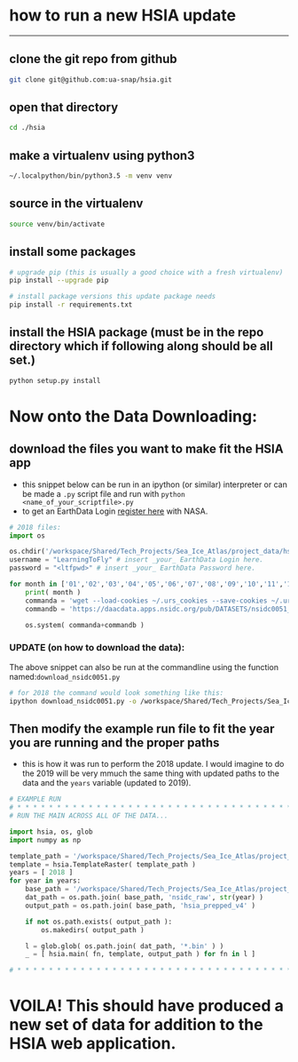 # how to run a new HSIA update 
---
## clone the git repo from github
```sh
git clone git@github.com:ua-snap/hsia.git
```

## open that directory
```sh
cd ./hsia
```

## make a virtualenv using python3
```sh
~/.localpython/bin/python3.5 -m venv venv
```

## source in the virtualenv
```sh
source venv/bin/activate
```

## install some packages
```sh
# upgrade pip (this is usually a good choice with a fresh virtualenv)
pip install --upgrade pip

# install package versions this update package needs
pip install -r requirements.txt
```

## install the HSIA package (must be in the repo directory which if following along should be all set.)
```sh
python setup.py install
```

# Now onto the Data Downloading:

## download the files you want to make fit the HSIA app
- this snippet below can be run in an ipython (or similar) interpreter or can be made a `.py` script file and run with `python <name_of_your_scriptfile>.py`
- to get an EarthData Login [register here](https://urs.earthdata.nasa.gov/users/new) with NASA.

```python
# 2018 files:
import os

os.chdir('/workspace/Shared/Tech_Projects/Sea_Ice_Atlas/project_data/hsia_updates/nsidc_raw/2018')
username = "LearningToFly" # insert _your_ EarthData Login here.
password = "<ltfpwd>" # insert _your_ EarthData Password here.

for month in ['01','02','03','04','05','06','07','08','09','10','11','12']:
	print( month )
	commanda = 'wget --load-cookies ~/.urs_cookies --save-cookies ~/.urs_cookies --keep-session-cookies --no-check-certificate --auth-no-challenge=on -r --reject "index.html*" -np -e robots=off --user {} --password {} '.format( username, password )
	commandb = 'https://daacdata.apps.nsidc.org/pub/DATASETS/nsidc0051_gsfc_nasateam_seaice/final-gsfc/north/monthly/nt_2018{}_f17_v1.1_n.bin'.format( month )

	os.system( commanda+commandb )

```

### UPDATE (on how to download the data):
The above snippet can also be run at the commandline using the function named:`download_nsidc0051.py`
```sh
# for 2018 the command would look something like this:
ipython download_nsidc0051.py -o /workspace/Shared/Tech_Projects/Sea_Ice_Atlas/project_data/hsia_updates/nsidc_raw/2018 -y 2018 -u <your EarthData username> -p <your EarthData password>
```

## Then modify the example run file to fit the year you are running and the proper paths
- this is how it was run to perform the 2018 update.  I would imagine to do the 2019 will be very mmuch the same thing with updated paths to the data and the `years` variable (updated to 2019).

```python
# EXAMPLE RUN
# * * * * * * * * * * * * * * * * * * * * * * * * * * * * * * * * * * * * 
# RUN THE MAIN ACROSS ALL OF THE DATA...

import hsia, os, glob
import numpy as np

template_path = '/workspace/Shared/Tech_Projects/Sea_Ice_Atlas/project_data/hsia_updates/hsia_template/seaice_conc_sic_mean_pct_monthly_ak_1971_04.tif'
template = hsia.TemplateRaster( template_path )
years = [ 2018 ]
for year in years:
	base_path = '/workspace/Shared/Tech_Projects/Sea_Ice_Atlas/project_data/hsia_updates'
	dat_path = os.path.join( base_path, 'nsidc_raw', str(year) )
	output_path = os.path.join( base_path, 'hsia_prepped_v4' )

	if not os.path.exists( output_path ):
		os.makedirs( output_path )

	l = glob.glob( os.path.join( dat_path, '*.bin' ) )
	_ = [ hsia.main( fn, template, output_path ) for fn in l ]

# * * * * * * * * * * * * * * * * * * * * * * * * * * * * * * * * * * * * 
```

# VOILA! This should have produced a new set of data for addition to the HSIA web application.

